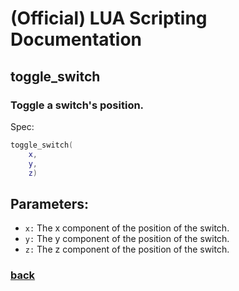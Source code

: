 
# (Official) LUA Scripting Documentation

## toggle_switch

### Toggle a switch's position.

Spec:
```lua
toggle_switch(
	x,
	y,
	z)
```
## Parameters:
- `x:` The x component of the position of the switch.
- `y:` The y component of the position of the switch.
- `z:` The z component of the position of the switch.
### [back](../other)
